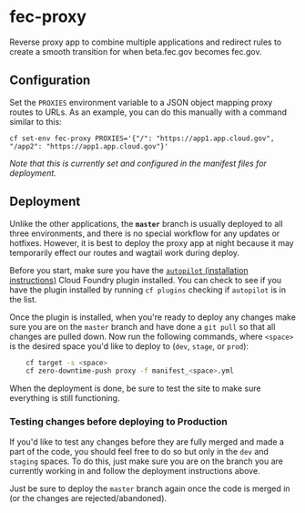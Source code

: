 # fec-proxy

Reverse proxy app to combine multiple applications and redirect rules to create a smooth transition for when beta.fec.gov becomes fec.gov.

## Configuration

Set the `PROXIES` environment variable to a JSON object mapping proxy routes to URLs. As an example, you can do this manually with a command similar to this:

    cf set-env fec-proxy PROXIES='{"/": "https://app1.app.cloud.gov", "/app2": "https://app1.app.cloud.gov"}'

*Note that this is currently set and configured in the manifest files for deployment.*

## Deployment

Unlike the other applications, the **`master`** branch is usually deployed to all three environments, and there is no special workflow for any updates or hotfixes. However, it is best to deploy the proxy app at night because it may temporarily effect our routes and wagtail work during deploy.

Before you start, make sure you have the [`autopilot` (installation instructions)](https://github.com/contraband/autopilot#installation) Cloud Foundry plugin installed.  You can check to see if you have the plugin installed by running `cf plugins` checking if `autopilot` is in the list.

Once the plugin is installed, when you're ready to deploy any changes make sure you are on the `master` branch and have done a `git pull` so that all changes are pulled down.  Now run the following commands, where `<space>` is the desired space you'd like to deploy to (`dev`, `stage`, or `prod`):

```sh
    cf target -s <space>
    cf zero-downtime-push proxy -f manifest_<space>.yml
```

When the deployment is done, be sure to test the site to make sure everything is still functioning.

### Testing changes before deploying to Production

If you'd like to test any changes before they are fully merged and made a part of the code, you should feel free to do so but only in the `dev` and `staging` spaces.  To do this, just make sure you are on the branch you are currently working in and follow the deployment instructions above.

Just be sure to deploy the `master` branch again once the code is merged in (or the changes are rejected/abandoned).

